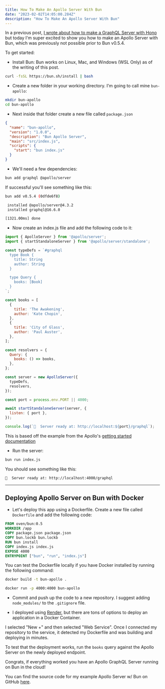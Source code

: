 ```yaml
---
title: How To Make An Apollo Server With Bun
date: "2023-02-02T14:05:00.284Z"
description: "How To Make An Apollo Server With Bun"
---
```


In a previous post, [I wrote about how to make a GraphQL Server with Hono](https://groff.dev/bun-graphql/) but today I'm super excited to show you how to make an Apollo Server with Bun, which was previously not possible prior to Bun v0.5.4.

To get started:

* Install Bun: 
Bun works on Linux, Mac, and Windows (WSL Only) as of the writing of this post.

```bash
curl -fsSL https://bun.sh/install | bash
```

* Create a new folder in your working directory. I'm going to call mine `bun-apollo`:
```bash
mkdir bun-apollo
cd bun-apollo
```
* Next inside that folder create a new file called `package.json`
```json
{
  "name": "bun-apollo",
  "version": "1.0.0",
  "description": "Bun Apollo Server",
  "main": "src/index.js",
  "scripts": {
    "start": "bun index.js"
  }
}
```

* We'll need a few dependencies:
```bash
bun add graphql @apollo/server
```

If successful you'll see something like this:
```bash
bun add v0.5.4 (0dfde6f8)

 installed @apollo/server@4.3.2
 installed graphql@16.6.0

[1321.00ms] done
```

* Now create an index.js file and add the following code to it:
```javascript
import { ApolloServer } from '@apollo/server';
import { startStandaloneServer } from '@apollo/server/standalone';

const typeDefs = `#graphql
  type Book {
    title: String
    author: String
  }

  type Query {
    books: [Book]
  }
`;

const books = [
  {
    title: 'The Awakening',
    author: 'Kate Chopin',
  },
  {
    title: 'City of Glass',
    author: 'Paul Auster',
  },
];

const resolvers = {
  Query: {
    books: () => books,
  },
};

const server = new ApolloServer({
  typeDefs,
  resolvers,
});

const port = process.env.PORT || 4000;

await startStandaloneServer(server, {
  listen: { port },
});

console.log(`🚀  Server ready at: http://localhost:${port}/graphql`);
```

This is based off the example from the Apollo's [getting started documentation](https://www.apollographql.com/docs/apollo-server/getting-started/)


* Run the server:
```bash
bun run index.js
```

You should see something like this:
```bash
🚀  Server ready at: http://localhost:4000/graphql
```

---

## Deploying Apollo Server on Bun with Docker

* Let's deploy this app using a Dockerfile. Create a new file called `Dockerfile` and add the following code:
```dockerfile
FROM oven/bun:0.5
WORKDIR /app
COPY package.json package.json
COPY bun.lockb bun.lockb
RUN bun install
COPY index.js index.js
EXPOSE 4000
ENTRYPOINT ["bun", "run", "index.js"]
```

You can test the Dockerfile locally if you have Docker installed by running the following command:
```bash
docker build -t bun-apollo .

docker run -p 4000:4000 bun-apollo
```

* Commit and push up the code to a new repository. I suggest adding `node_modules/` to the `.gitignore` file.

* I deployed using [Render](https://render.com/), but there are tons of options to deploy an application in a Docker Container.

I selected "New +" and then selected "Web Service". Once I connected my repository to the service, it detected my Dockerfile and was building and deploying in minutes.

To test that the deployment works, run the `books` query against the Apollo Server on the newly deployed endpoint.

Congrats, if everything worked you have an Apollo GraphQL Server running on Bun in the cloud!

You can find the source code for my example Apollo Server w/ Bun on GitHub [here](https://github.com/mattlgroff/bun-apollo).
